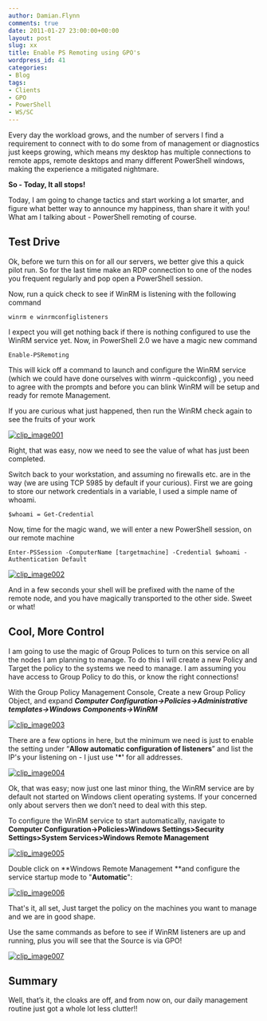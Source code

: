 ```yaml
---
author: Damian.Flynn
comments: true
date: 2011-01-27 23:00:00+00:00
layout: post
slug: xx
title: Enable PS Remoting using GPO's
wordpress_id: 41
categories:
- Blog
tags:
- Clients
- GPO
- PowerShell
- WS/SC
---
```


Every day the workload grows, and the number of servers I find a requirement to connect with to do some from of management or diagnostics just keeps growing, which means my desktop has multiple connections to remote apps, remote desktops and many different PowerShell windows, making the experience a mitigated nightmare.

**So - Today, It all stops!**

Today, I am going to change tactics and start working a lot smarter, and figure what better way to announce my happiness, than share it with you! What am I talking about - PowerShell remoting of course.

## Test Drive

Ok, before we turn this on for all our servers, we better give this a quick pilot run. So for the last time make an RDP connection to one of the nodes you frequent regularly and pop open a PowerShell session.

Now, run a quick check to see if WinRM is listening with the following command
    
    winrm e winrmconfiglisteners




  
I expect you will get nothing back if there is nothing configured to use the WinRM service yet. Now, in PowerShell 2.0 we have a magic new command  

    
    Enable-PSRemoting




This will kick off a command to launch and configure the WinRM service (which we could have done ourselves with winrm -quickconfig) , you need to agree with the prompts and before you can blink WinRM will be setup and ready for remote Management.




If you are curious what just happened, then run the WinRM check again to see the fruits of your work




[![clip_image001](/assets/posts/2011/01/clip_image001_thumb1.png)](/assets/posts/2011/01/clip_image0011.png)




Right, that was easy, now we need to see the value of what has just been completed.




Switch back to your workstation, and assuming no firewalls etc. are in the way (we are using TCP 5985 by default if your curious). First we are going to store our network credentials in a variable, I used a simple name of whoami.
    
    $whoami = Get-Credential




  
Now, time for the magic wand, we will enter a new PowerShell session, on our remote machine  

    
    Enter-PSSession -ComputerName [targetmachine] -Credential $whoami -Authentication Default




[![clip_image002](/assets/posts/2011/01/clip_image002_thumb1.png)](/assets/posts/2011/01/clip_image0021.png)




And in a few seconds your shell will be prefixed with the name of the remote node, and you have magically transported to the other side. Sweet or what!




## Cool, More Control




I am going to use the magic of Group Polices to turn on this service on all the nodes I am planning to manage. To do this I will create a new Policy and Target the policy to the systems we need to manage. I am assuming you have access to Group Policy to do this, or know the right connections!




With the Group Policy Management Console, Create a new Group Policy Object, and expand **_Computer Configuration->Policies->Administrative templates->Windows Components->WinRM_**




[![clip_image003](/assets/posts/2011/01/clip_image003_thumb1.png)](/assets/posts/2011/01/clip_image0031.png)




There are a few options in here, but the minimum we need is just to enable the setting under “**Allow automatic configuration of listeners**” and list the IP's your listening on - I just use **'*'** for all addresses.




[![clip_image004](/assets/posts/2011/01/clip_image004_thumb1.png)](/assets/posts/2011/01/clip_image0041.png)




Ok, that was easy; now just one last minor thing, the WinRM service are by default not started on Windows client operating systems. If your concerned only about servers then we don’t need to deal with this step.




To configure the WinRM service to start automatically, navigate to **Computer Configuration->Policies>Windows Settings>Security Settings>System Services>Windows Remote Management**




[![clip_image005](/assets/posts/2011/01/clip_image005_thumb1.png)](/assets/posts/2011/01/clip_image0051.png)




Double click on **Windows Remote Management **and configure the service startup mode to "**Automatic**":




[![clip_image006](/assets/posts/2011/01/clip_image006_thumb1.png)](/assets/posts/2011/01/clip_image0061.png)




That's it, all set, Just target the policy on the machines you want to manage and we are in good shape.




Use the same commands as before to see if WinRM listeners are up and running, plus you will see that the Source is via GPO!




[![clip_image007](/assets/posts/2011/01/clip_image007_thumb1.png)](/assets/posts/2011/01/clip_image0071.png)




## Summary




Well, that’s it, the cloaks are off, and from now on, our daily management routine just got a whole lot less clutter!!
